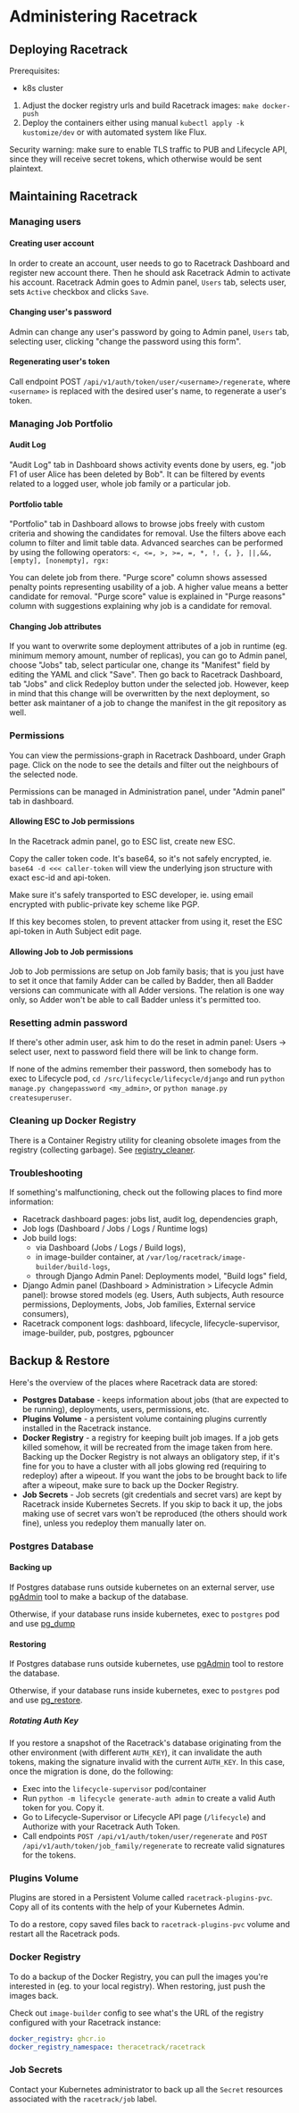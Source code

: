# Administering Racetrack

## Deploying Racetrack

Prerequisites:

- k8s cluster

1. Adjust the docker registry urls and build Racetrack images: `make docker-push`
2. Deploy the containers either using manual `kubectl apply -k kustomize/dev`
or with automated system like Flux.

Security warning: make sure to enable TLS traffic to PUB and Lifecycle API, since
they will receive secret tokens, which otherwise would be sent plaintext.

## Maintaining Racetrack

### Managing users

#### Creating user account
In order to create an account, 
user needs to go to Racetrack Dashboard and register new account there.
Then he should ask Racetrack Admin to activate his account.
Racetrack Admin goes to Admin panel, `Users` tab, selects user, 
sets `Active` checkbox and clicks `Save`.

#### Changing user's password
Admin can change any user's password by going to Admin panel, `Users` tab, 
selecting user, clicking "change the password using this form".

#### Regenerating user's token
Call endpoint POST `/api/v1/auth/token/user/<username>/regenerate`, where `<username>` is replaced with the desired user's name,
to regenerate a user's token.

### Managing Job Portfolio

#### Audit Log
"Audit Log" tab in Dashboard shows activity events done by users,
eg. "job F1 of user Alice has been deleted by Bob".
It can be filtered by events related to a logged user,
whole job family or a particular job.

#### Portfolio table
"Portfolio" tab in Dashboard allows to browse jobs freely
with custom criteria and showing the candidates for removal.
Use the filters above each column to filter and limit table data. 
Advanced searches can be performed by using the following operators:
`<, <=, >, >=, =, *, !, {, }, ||,&&, [empty], [nonempty], rgx:`

You can delete job from there.
"Purge score" column shows assessed penalty points representing usability of a job.
A higher value means a better candidate for removal.
"Purge score" value is explained in "Purge reasons" column
with suggestions explaining why job is a candidate for removal.

#### Changing Job attributes
If you want to overwrite some deployment attributes of a job in runtime 
(eg. minimum memory amount, number of replicas),
you can go to Admin panel, choose "Jobs" tab, select particular one,
change its "Manifest" field by editing the YAML and click "Save".
Then go back to Racetrack Dashboard, tab "Jobs" and click Redeploy button under the selected job.
However, keep in mind that this change will be overwritten by the next deployment,
so better ask maintaner of a job to change the manifest in the git repository as well.

### Permissions

You can view the permissions-graph in Racetrack Dashboard, under Graph page.
Click on the node to see the details and filter out the neighbours of the selected node.

Permissions can be managed in Administration panel, under "Admin panel" tab in dashboard.

#### Allowing ESC to Job permissions

In the Racetrack admin panel, go to ESC list, create new ESC.

Copy the caller token code. It's base64, so it's not safely encrypted, ie.
`base64 -d <<< caller-token` will view the underlying json structure
with exact esc-id and api-token.

Make sure it's safely transported to ESC developer, ie. using email encrypted with
public-private key scheme like PGP.

If this key becomes stolen, to prevent attacker from using it, reset the ESC api-token
in Auth Subject edit page.


#### Allowing Job to Job permissions

Job to Job permissions are setup on Job family basis; that is you just
have to set it once that family Adder can be called by Badder, then all Badder
versions can communicate with all Adder versions. The relation is one way only,
so Adder won't be able to call Badder unless it's permitted too.

### Resetting admin password

If there's other admin user, ask him to do the reset in admin panel:
Users -> select user, next to password field there will be link to change form.

If none of the admins remember their password, then somebody has to exec
to Lifecycle pod, `cd /src/lifecycle/lifecycle/django` and run 
`python manage.py changepassword <my_admin>`, or `python manage.py createsuperuser`.

### Cleaning up Docker Registry

There is a Container Registry utility for cleaning obsolete images from the registry
(collecting garbage).
See [registry_cleaner](../utils/registry_cleaner/README.md).


### Troubleshooting
If something's malfunctioning, check out the following places to find more information:

- Racetrack dashboard pages: jobs list, audit log, dependencies graph,
- Job logs (Dashboard / Jobs / Logs / Runtime logs)
- Job build logs:
    - via Dashboard (Jobs / Logs / Build logs),
    - in image-builder container, at `/var/log/racetrack/image-builder/build-logs`,
    - through Django Admin Panel: Deployments model, "Build logs" field,
- Django Admin panel (Dashboard > Administration > Lifecycle Admin panel):
  browse stored models (eg. Users, Auth subjects, Auth resource permissions,
  Deployments, Jobs, Job families, External service consumers),
- Racetrack component logs: dashboard, lifecycle, lifecycle-supervisor, image-builder, pub, postgres, pgbouncer


## Backup & Restore

Here's the overview of the places where Racetrack data are stored:

- **Postgres Database** - keeps information about jobs
  (that are expected to be running), deployments, users, permissions, etc.
- **Plugins Volume** - a persistent volume containing plugins 
  currently installed in the Racetrack instance.
- **Docker Registry** - a registry for keeping built job images.
  If a job gets killed somehow, it will be recreated from the image taken from here.
  Backing up the Docker Registry is not always an obligatory step,
  if it's fine for you to have a cluster with all jobs glowing red (requiring to redeploy) after a wipeout.
  If you want the jobs to be brought back to life after a wipeout,
  make sure to back up the Docker Registry.
- **Job Secrets** - Job secrets (git credentials and secret vars) 
  are kept by Racetrack inside Kubernetes Secrets.
  If you skip to back it up, the jobs making use of secret vars 
  won't be reproduced (the others should work fine),
  unless you redeploy them manually later on.

### Postgres Database
#### Backing up
If Postgres database runs outside kubernetes on an external server,
use [pgAdmin](https://www.pgadmin.org/docs/pgadmin4/development/backup_and_restore.html)
tool to make a backup of the database.

Otherwise, if your database runs inside kubernetes, 
exec to `postgres` pod and use [pg_dump](https://www.postgresql.org/docs/current/app-pgdump.html)

#### Restoring
If Postgres database runs outside kubernetes,
use [pgAdmin](https://www.pgadmin.org/docs/pgadmin4/development/backup_and_restore.html)
tool to restore the database.

Otherwise, if your database runs inside kubernetes, 
exec to `postgres` pod and use [pg_restore](https://www.postgresql.org/docs/current/app-pgrestore.html). 

##### Rotating Auth Key
If you restore a snapshot of the Racetrack's database originating from the other environment (with different `AUTH_KEY`),
it can invalidate the auth tokens, making the signature invalid with the current `AUTH_KEY`.
In this case, once the migration is done, do the following:

- Exec into the `lifecycle-supervisor` pod/container
- Run `python -m lifecycle generate-auth admin` to create a valid Auth token for you. Copy it.
- Go to Lifecycle-Supervisor or Lifecycle API page (`/lifecycle`) and Authorize with your Racetrack Auth Token.
- Call endpoints `POST /api/v1/auth/token/user/regenerate` and `POST /api/v1/auth/token/job_family/regenerate`
  to recreate valid signatures for the tokens.

### Plugins Volume
Plugins are stored in a Persistent Volume called `racetrack-plugins-pvc`.
Copy all of its contents with the help of your Kubernetes Admin.

To do a restore, copy saved files back to `racetrack-plugins-pvc` 
volume and restart all the Racetrack pods.

### Docker Registry
To do a backup of the Docker Registry, you can pull the images you're interested in (eg. to your local registry).
When restoring, just push the images back.

Check out `image-builder` config to see what's the URL of the registry configured with your Racetrack instance:
```yaml
docker_registry: ghcr.io
docker_registry_namespace: theracetrack/racetrack
```

### Job Secrets
Contact your Kubernetes administrator to back up all the `Secret` resources
associated with the `racetrack/job` label.
